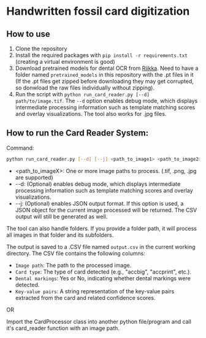 # Handwritten fossil card digitization

## How to use
1. Clone the repository
2. Install the required packages with `pip install -r requirements.txt` (creating a virtual environment is good)
3. Download pretrained models for dental OCR from [Riikka](https://github.com/korolainenriikka/fine-tuned-ocr-for-dental-markings/tree/main/pretrained_models). Need to have a folder named `pretrained_models` in this repository with the .pt files in it (If the .pt files get zipped before downloading they may get corrupted, so donwload the raw files individually without zipping).
3. Run the script with `python run_card_reader.py [--d] path/to/image.tif`. The `--d` option enables debug mode, which displays intermediate processing information such as template matching scores and overlay visualizations. The tool also works for .jpg files.


## How to run the Card Reader System:

Command:
```bash
python run_card_reader.py [--d] [--j] <path_to_image1> <path_to_image2> ....
```
- <path_to_imageX>: One or more image paths to process.  (.tif, .png, .jpg are supported)
- --d: (Optional) enables debug mode, which displays intermediate processing information
such as template matching scores and overlay visualizations.
- --j: (Optional) enables JSON output format. If this option is used, a JSON object for the current image processed will be returned. The CSV output will still be generated as well.

The tool can also handle folders. If you provide a folder path, it will process all images in that folder and its subfolders.

The output is saved to a .CSV file named `output.csv` in the current working directory. The CSV file contains the following columns:
- `Image path`: The path to the processed image.
- `Card type`: The type of card detected (e.g., "accbig", "accprint", etc.).
- `Dental markings`: Yes or No, indicating whether dental markings were detected.
- `Key-value pairs`: A string representation of the key-value pairs extracted from the card and related confidence scores.

OR

Import the CardProcessor class into another python file/program and call it's card_reader function with an image path.

